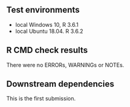 ## Test environments
* local Windows 10, R 3.6.1
* local Ubuntu 18.04. R 3.6.2

## R CMD check results
There were no ERRORs, WARNINGs or NOTEs. 


## Downstream dependencies
This is the first submission.